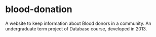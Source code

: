 # blood-donation
A website to keep information about Blood donors in a community. 
An undergraduate term project of Database course, developed in 2013.
